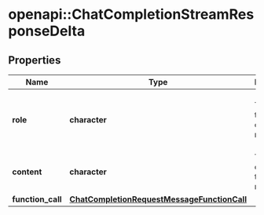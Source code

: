 # openapi::ChatCompletionStreamResponseDelta


## Properties
Name | Type | Description | Notes
------------ | ------------- | ------------- | -------------
**role** | **character** | The role of the author of this message. | [optional] [Enum: [system, user, assistant, function]] 
**content** | **character** | The contents of the chunk message. | [optional] 
**function_call** | [**ChatCompletionRequestMessageFunctionCall**](ChatCompletionRequestMessage_function_call.md) |  | [optional] 


